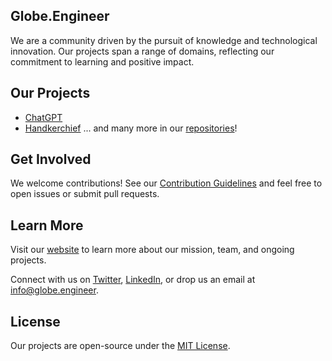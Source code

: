 ## Globe.Engineer 

We are a community driven by the pursuit of knowledge and technological innovation. Our projects span a range of domains, reflecting our commitment to learning and positive impact.

## Our Projects
- [ChatGPT](https://github.com/Globe-Knowledge-Solutions/chatgpt)
- [Handkerchief](https://github.com/Globe-Knowledge-Solutions/handkerchief)
... and many more in our [repositories](https://github.com/Globe-Knowledge-Solutions)!

## Get Involved
We welcome contributions! See our [Contribution Guidelines](CONTRIBUTING.md) and feel free to open issues or submit pull requests.

## Learn More
Visit our [website](https://globe.engineer/) to learn more about our mission, team, and ongoing projects.

Connect with us on [Twitter](https://twitter.com/your_handle), [LinkedIn](https://linkedin.com/your_company), or drop us an email at info@globe.engineer.

## License
Our projects are open-source under the [MIT License](LICENSE.md).
